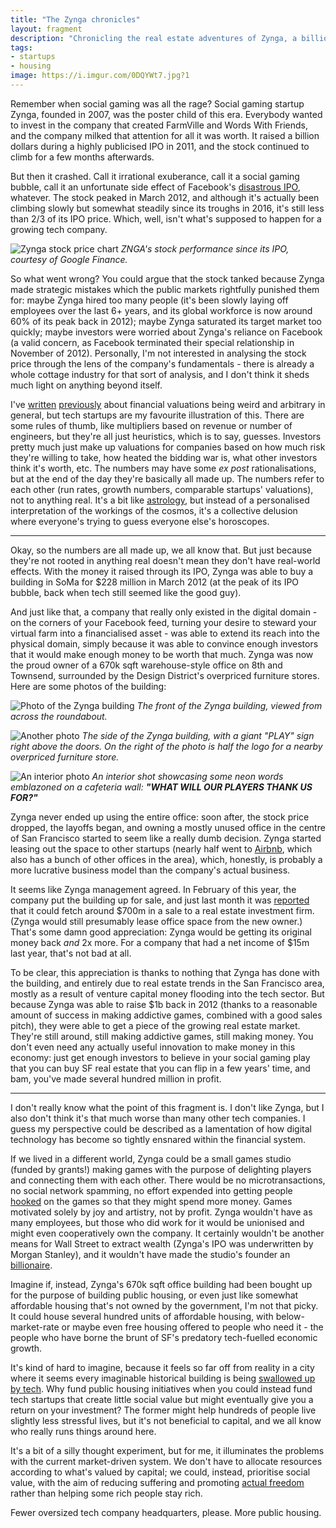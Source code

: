 ```yaml
---
title: "The Zynga chronicles"
layout: fragment
description: "Chronicling the real estate adventures of Zynga, a billion-dollar gaming startup in SF whose most lucrative product is its office."
tags:
- startups
- housing
image: https://i.imgur.com/0DQYWt7.jpg?1
---
```


Remember when social gaming was all the rage? Social gaming startup Zynga, founded in 2007, was the poster child of this era. Everybody wanted to invest in the company that created FarmVille and Words With Friends, and the company milked that attention for all it was worth. It raised a billion dollars during a highly publicised IPO in 2011, and the stock continued to climb for a few months afterwards.

But then it crashed. Call it irrational exuberance, call it a social gaming bubble, call it an unfortunate side effect of Facebook's [disastrous IPO](https://www.theatlantic.com/business/archive/2012/05/why-did-zyngas-stock-drop-after-facebook-went-public/257395/), whatever. The stock peaked in March 2012, and although it's actually been climbing slowly but somewhat steadily since its troughs in 2016, it's still less than 2/3 of its IPO price. Which, well, isn't what's supposed to happen for a growing tech company.

![Zynga stock price chart](https://i.imgur.com/QxjS0eq.png)
_ZNGA's stock performance since its IPO, courtesy of Google Finance._

So what went wrong? You could argue that the stock tanked because Zynga made strategic mistakes which the public markets rightfully punished them for: maybe Zynga hired too many people (it's been slowly laying off employees over the last 6+ years, and its global workforce is now around 60% of its peak back in 2012); maybe Zynga saturated its target market too quickly; maybe investors were worried about Zynga's reliance on Facebook (a valid concern, as Facebook terminated their special relationship in November of 2012). Personally, I'm not interested in analysing the stock price through the lens of the company's fundamentals - there is already a whole cottage industry for that sort of analysis, and I don't think it sheds much light on anything beyond itself.

I've [written](/posts/fragments-79) [previously](/posts/fragments-23) about financial valuations being weird and arbitrary in general, but tech startups are my favourite illustration of this. There are some rules of thumb, like multipliers based on revenue or number of engineers, but they're all just heuristics, which is to say, guesses. Investors pretty much just make up valuations for companies based on how much risk they're willing to take, how heated the bidding war is, what other investors think it's worth, etc. The numbers may have some _ex post_ rationalisations, but at the end of the day they're basically all made up. The numbers refer to each other (run rates, growth numbers, comparable startups' valuations), not to anything real. It's a bit like [astrology](https://thebaffler.com/outbursts/astrology-year-zero-oyler), but instead of a personalised interpretation of the workings of the cosmos, it's a collective delusion where everyone's trying to guess everyone else's horoscopes.

***

Okay, so the numbers are all made up, we all know that. But just because they're not rooted in anything real doesn't mean they don't have real-world effects. With the money it raised through its IPO, Zynga was able to buy a building in SoMa for $228 million in March 2012 (at the peak of its IPO bubble, back when tech still seemed like the good guy).

And just like that, a company that really only existed in the digital domain - on the corners of your Facebook feed, turning your desire to steward your virtual farm into a financialised asset - was able to extend its reach into the physical domain, simply because it was able to convince enough investors that it would make enough money to be worth that much. Zynga was now the proud owner of a 670k sqft warehouse-style office on 8th and Townsend, surrounded by the Design District's overpriced furniture stores. Here are some photos of the building:

![Photo of the Zynga building](https://i.imgur.com/OzvPCc2.jpg?1)
_The front of the Zynga building, viewed from across the roundabout._

![Another photo](https://i.imgur.com/aRdCNX9.jpg?1)
_The side of the Zynga building, with a giant "PLAY" sign right above the doors. On the right of the photo is half the logo for a nearby overpriced furniture store._

![An interior photo](https://i.imgur.com/0DQYWt7.jpg?1)
_An interior shot showcasing some neon words emblazoned on a cafeteria wall: **"WHAT WILL OUR PLAYERS THANK US FOR?"**_

Zynga never ended up using the entire office: soon after, the stock price dropped, the layoffs began, and owning a mostly unused office in the centre of San Francisco started to seem like a really dumb decision. Zynga started leasing out the space to other startups (nearly half went to [Airbnb](https://www.connect.media/airbnbs-287k-sf-zynga-building-lease-san-franciscos-largest-of-2017/), which also has a bunch of other offices in the area), which, honestly, is probably a more lucrative business model than the company's actual business.

It seems like Zynga management agreed. In February of this year, the company put the building up for sale, and just last month it was [reported](https://www.bizjournals.com/sanfrancisco/news/2019/04/18/zynga-game-maker-beacon-capital-buying-site.html) that it could fetch around $700m in a sale to a real estate investment firm. (Zynga would still presumably lease office space from the new owner.) That's some damn good appreciation: Zynga would be getting its original money back _and_ 2x more. For a company that had a net income of $15m last year, that's not bad at all.

To be clear, this appreciation is thanks to nothing that Zynga has done with the building, and entirely due to real estate trends in the San Francisco area, mostly as a result of venture capital money flooding into the tech sector. But because Zynga was able to raise $1b back in 2012 (thanks to a reasonable amount of success in making addictive games, combined with a good sales pitch), they were able to get a piece of the growing real estate market. They're still around, still making addictive games, still making money. You don't even need any actually useful innovation to make money in this economy: just get enough investors to believe in your social gaming play that you can buy SF real estate that you can flip in a few years' time, and bam, you've made several hundred million in profit.

***

I don't really know what the point of this fragment is. I don't like Zynga, but I also don't think it's that much worse than many other tech companies. I guess my perspective could be described as a lamentation of how digital technology has become so tightly ensnared within the financial system.

If we lived in a different world, Zynga could be a small games studio (funded by grants!) making games with the purpose of delighting players and connecting them with each other. There would be no microtransactions, no social network spamming, no effort expended into getting people [hooked](https://digit.hbs.org/submission/zynga-big-data-company-disgused-as-gaming-company/) on the games so that they might spend more money. Games motivated solely by joy and artistry, not by profit. Zynga wouldn't have as many employees, but those who did work for it would be unionised and might even cooperatively own the company. It certainly wouldn't be another means for Wall Street to extract wealth (Zynga's IPO was underwritten by Morgan Stanley), and it wouldn't have made the studio's founder an [billionaire](/posts/fragments-143).

Imagine if, instead, Zynga's 670k sqft office building had been bought up for the purpose of building public housing, or even just like somewhat affordable housing that's not owned by the government, I'm not that picky. It could house several hundred units of affordable housing, with below-market-rate or maybe even free housing offered to people who need it - the people who have borne the brunt of SF's predatory tech-fuelled economic growth.

It's kind of hard to imagine, because it feels so far off from reality in a city where it seems every imaginable historical building is being [swallowed up by tech](https://www.sfchronicle.com/bayarea/nativeson/article/Tech-boom-driving-reinvention-of-historic-SF-13746441.php). Why fund public housing initiatives when you could instead fund tech startups that create little social value but might eventually give you a return on your investment? The former might help hundreds of people live slightly less stressful lives, but it's not beneficial to capital, and we all know who really runs things around here.

It's a bit of a silly thought experiment, but for me, it illuminates the problems with the current market-driven system. We don't have to allocate resources according to what's valued by capital; we could, instead, prioritise social value, with the aim of reducing suffering and promoting [actual freedom](/posts/fragments-65) rather than helping some rich people stay rich.

Fewer oversized tech company headquarters, please. More public housing.
